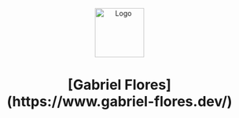 <div align="center">
  <img alt="Logo" src="https://github.com/GabrielFlores8227/my-portfolio/blob/main/assets/images/icon/green-icon.png" width="100" />
</div>
<h1 align="center">
  [Gabriel Flores](https://www.gabriel-flores.dev/)
</h1>
